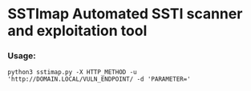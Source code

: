 # SSTImap Automated SSTI scanner and exploitation tool

### Usage:

    python3 sstimap.py -X HTTP_METHOD -u 'http://DOMAIN.LOCAL/VULN_ENDPOINT/ -d 'PARAMETER='

